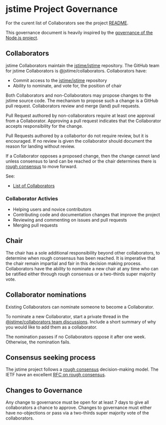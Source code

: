 # jstime Project Governance

For the curent list of Collaborators see the project [README](./README.md).

This governance document is heavily inspired by the
[governance of the Node.js project](https://github.com/nodejs/node/blob/master/GOVERNANCE.md).

## Collaborators

jstime Collaborators maintain the [jstime/jstime][] repository. The GitHub team for
jstime Collaborators is @jstime/collaborators. Collaborators have:

* Commit access to the [jstime/jstime][] repository
* Ability to nominate, and vote for, the position of chair

Both Collaborators and non-Collaborators may propose changes to the jstime source
code. The mechanism to propose such a change is a GitHub pull request. Collaborators
review and merge (land) pull requests.

Pull Request authored by non-collaborators require at least one approval from a 
Collaborator. Approving a pull request indicates that the Collaborator accepts 
responsibility for the change.

Pull Requests authored by a collabortor do not require review, but it is 
encouraged. If no review is given the collaborator should document the reason
for landing without review.

If a Collaborator opposes a proposed change, then the change cannot land unless
consensus to land can be reached or the chair determines there is
[rough consensus][] to move forward.

See:

* [List of Collaborators](./README.md#current-project-team-members)

### Collaborator Activies

* Helping users and novice contributors
* Contributing code and documentation changes that improve the project
* Reviewing and commenting on issues and pull requests
* Merging pull requests

## Chair

The chair has a sole additional responsibility beyond other collaborators, to
determine when rough consensus has been reached. It is imperative that the chair
remain impartial and fair in this decision making process. Collaborators have the
ability to nominate a new chair at any time who can be ratified either through
rough consensus or a two-thirds super majority vote.

## Collaborator nominations

Existing Collaborators can nominate someone to become a Collaborator.

To nominate a new Collaborator, start a private thread in the
[@jstime/collaborators team discussions](https://github.com/orgs/jstime/teams/collaborators). Include a short summary of why you would like to add them as a collaborator.

The nomination passes if no Collaborators oppose it after one week. Otherwise, the nomination fails.

## Consensus seeking process

The jstime project follows a [rough consensus][] decision-making model. The IETF
have an excellent [RFC on rough consensus](https://tools.ietf.org/html/rfc7282).

## Changes to Governance

Any change to governance must be open for at least 7 days to give all collaborators
a chance to approve. Changes to governance must either have no-objections or pass
via a two-thirds super majority vote of the collaborators.

[jstime/jstime]: https://github.com/jstime/jstime
[rough consensus]: https://en.wikipedia.org/wiki/Rough_consensus
